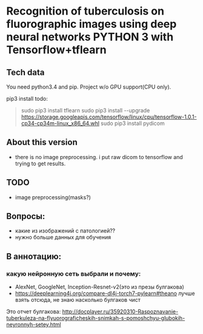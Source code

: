 # Recognition of tuberculosis on fluorographic images using deep neural networks PYTHON 3 with Tensorflow+tflearn

## Tech data
You need python3.4 and pip. Project w/o GPU support(CPU only).

pip3 install todo:
> sudo pip3 install tflearn
> sudo pip3 install --upgrade https://storage.googleapis.com/tensorflow/linux/cpu/tensorflow-1.0.1-cp34-cp34m-linux_x86_64.whl
> sudo pip3 install pydicom

## About this version
- there is no image preprocessing. i put raw dicom to tensorflow and trying to get results.

## TODO
* image preprocessing(masks?)

## Вопросы:
- какие из изображений с патологией??
- нужно больше данных для обучения

## В аннотацию: 
### какую нейронную сеть выбрали и почему:
- AlexNet, GoogleNet, Inception-Resnet-v2(это из презы булгакова)
- https://deeplearning4j.org/compare-dl4j-torch7-pylearn#theano лучше взять отсюда, не знаю насколько булгаков чист

Это отчет булгакова:
http://docplayer.ru/35920310-Raspoznavanie-tuberkuleza-na-flyuorograficheskih-snimkah-s-pomoshchyu-glubokih-neyronnyh-setey.html
